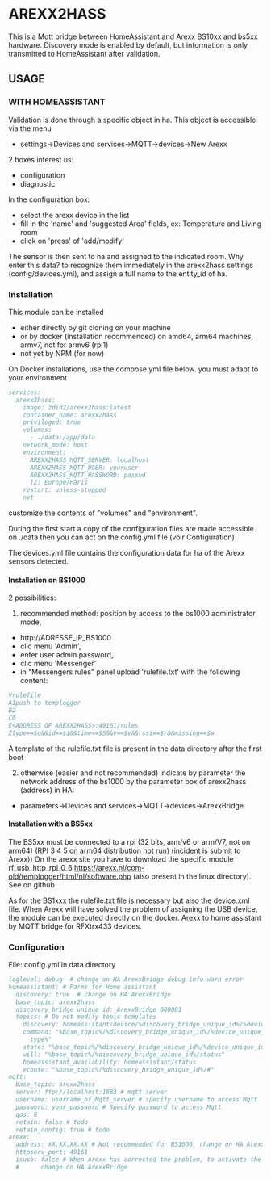 # AREXX2HASS

This is a Mqtt bridge between HomeAssistant and Arexx BS10xx and bs5xx hardware.
Discovery mode is enabled by default, but information is only transmitted to HomeAssistant after validation.

## USAGE 
### WITH HOMEASSISTANT
Validation is done through a specific object in ha.
This object is accessible via the menu
 - settings->Devices and services->MQTT->devices->New Arexx

2 boxes interest us:
- configuration
- diagnostic
  
In the configuration box:
- select the arexx device in the list
- fill in the 'name' and 'suggested Area' fields, ex: Temperature and Living room
- click on 'press' of 'add/modify'

The sensor is then sent to ha and assigned to the indicated room.
Why enter this data? to recognize them immediately in the arexx2hass settings (config/devices.yml), and assign a full name to the entity_id of ha.

### Installation
This module can be installed
- either directly by git cloning on your machine
- or by docker (installation recommended) on amd64, arm64 machines, armv7, not for armv6 (rpi1) 
- not yet by NPM (for now)

On Docker installations, use the compose.yml file below. you must adapt to your environment
```bibtex
services:
  arexx2hass:
    image: zdid2/arexx2hass:latest
    container_name: arexx2hass
    privileged: true
    volumes:
      - ./data:/app/data
    network_mode: host
    environment:
      AREXX2HASS_MQTT_SERVER: localhost
      AREXX2HASS_MQTT_USER: youruser
      AREXX2HASS_MQTT_PASSWORD: passwd
      TZ: Europe/Paris
    restart: unless-stopped
    net
```
customize the contents of "volumes" and "environment".

During the first start a copy of the configuration files are made accessible on ./data
then you can act on the config.yml file (voir Configuration)
 
The devices.yml file contains the configuration data for ha of the Arexx sensors detected.

#### Installation on BS1000
2 possibilities:
1) recommended method: position by access to the bs1000 administrator mode,
- http://ADRESSE_IP_BS1000
- clic menu 'Admin',
- enter user admin password,
- clic menu 'Messenger'
- in "Messengers rules" panel upload 'rulefile.txt' with the following content:
```bibtex
Vrulefile
A1push to templogger
B2
C0
E<ADDRESS OF AREXX2HASS>:49161/rules
Ztype==$q&&id==$i&&time==$S&&v==$v&&rssi==$r&&missing==$w
```
A template of the rulefile.txt file is present in the data directory after the first boot

2) otherwise (easier and not recommended) indicate by parameter the network address of the bs1000 by the parameter box of arexx2hass (address) in HA:
- parameters->Devices and services->MQTT->devices->ArexxBridge

#### Installation with a BS5xx
The BS5xx must be connected to a rpi (32 bits, arm/v6 or arm/V7, not on arm64) (RPI 3 4 5 on arm64 distribution not run) (incident is submit to Arexx))
On the arexx site you have to download the specific module rf_usb_http_rpi_0_6 https://arexx.nl/com-old/templogger/html/nl/software.php (also present in the linux directory). See on github

As for the BS1xxx the rulefile.txt file is necessary but also the device.xml file.
When Arexx will have solved the problem of assigning the USB device, the module can be executed directly on the docker.
Arexx to home assistant by MQTT bridge for RFXtrx433 devices. 


### Configuration
File: config.yml in data directory
```bibtex
loglevel: debug  # change on HA ArexxBridge debug info warn error 
homeassistant: # Parms for Home assistant 
  discovery: true  # change on HA ArexxBridge 
  base_topic: arexx2hass
  discovery_bridge_unique_id: ArexxBridge_000001 
  topics: # Do not modify topic templates
    discovery: homeassistant/device/%discovery_bridge_unique_id%/%device_unique_id%/config
    command: "%base_topic%/%discovery_bridge_unique_id%/%device_unique_id%/%command\
      type%"
    state: "%base_topic%/%discovery_bridge_unique_id%/%device_unique_id%/state"
    will: "%base_topic%/%discovery_bridge_unique_id%/status"
    homeassistant_availability: homeassistant/status
    ecoute: "%base_topic%/%discovery_bridge_unique_id%/#"
mqtt:
  base_topic: arexx2hass
  server: ftp://localhost:1883 # mqtt server
  username: username_of_Mqtt_server # specify username to access Mqtt
  password: your_password # Specify password to access Mqtt
  qos: 0
  retain: false # todo
  retain_config: true # todo
arexx:
  address: XX.XX.XX.XX # Not recommended for BS1000, change on HA ArexxBridge 
  httpserv_port: 49161
  isusb: false # When Arexx has corrected the problem, to activate the BS5xx directly on the same machine
  #      change on HA ArexxBridge 
  
```

